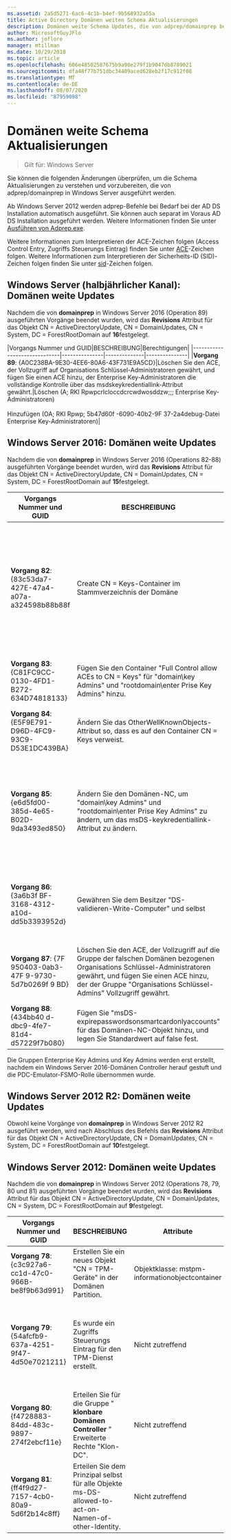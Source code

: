 ```yaml
---
ms.assetid: 2a5d5271-6ac6-4c1b-b4ef-9b568932a55a
title: Active Directory Domänen weiten Schema Aktualisierungen
description: Domänen weite Schema Updates, die von adprep/domainprep bei der herauf Stufung eines Domänen Controllers ausgeführt werden
author: MicrosoftGuyJFlo
ms.author: joflore
manager: mtillman
ms.date: 10/29/2018
ms.topic: article
ms.openlocfilehash: 606e48502587675b9a98e279f1b9047db8789021
ms.sourcegitcommit: dfa48f77b751dbc34409aced628eb2f17c912f08
ms.translationtype: MT
ms.contentlocale: de-DE
ms.lasthandoff: 08/07/2020
ms.locfileid: "87959098"
---
```

# <a name="domain-wide-schema-updates"></a>Domänen weite Schema Aktualisierungen

>Gilt für: Windows Server

Sie können die folgenden Änderungen überprüfen, um die Schema Aktualisierungen zu verstehen und vorzubereiten, die von adprep/domainprep in Windows Server ausgeführt werden.

Ab Windows Server 2012 werden adprep-Befehle bei Bedarf bei der AD DS Installation automatisch ausgeführt. Sie können auch separat im Voraus AD DS Installation ausgeführt werden. Weitere Informationen finden Sie unter [Ausführen von Adprep.exe](/previous-versions/windows/it-pro/windows-server-2008-R2-and-2008/dd464018(v=ws.10)).

Weitere Informationen zum Interpretieren der ACE-Zeichen folgen (Access Control Entry, Zugriffs Steuerungs Eintrag) finden Sie unter [ACE](/windows/win32/secauthz/ace-strings)-Zeichen folgen. Weitere Informationen zum Interpretieren der Sicherheits-ID (SID)-Zeichen folgen finden Sie unter [sid](/windows/win32/secauthz/sid-strings)-Zeichen folgen.

## <a name="windows-server-semi-annual-channel-domain-wide-updates"></a>Windows Server (halbjährlicher Kanal): Domänen weite Updates

Nachdem die von **domainprep** in Windows Server 2016 (Operation 89) ausgeführten Vorgänge beendet wurden, wird das **Revisions** Attribut für das Objekt CN = ActiveDirectoryUpdate, CN = DomainUpdates, CN = System, DC = ForestRootDomain auf **16**festgelegt.

|Vorgangs Nummer und GUID|BESCHREIBUNG|Berechtigungen|
|------------------------------|---------------|--------------|---------------|
|**Vorgang 89**: {A0C238BA-9E30-4EE6-80A6-43F731E9A5CD}|Löschen Sie den ACE, der Vollzugriff auf Organisations Schlüssel-Administratoren gewährt, und fügen Sie einen ACE hinzu, der Enterprise Key-Administratoren die vollständige Kontrolle über das msdskeykredentiallink-Attribut gewährt.|Löschen (A; RKI Rpwpcrlcloccdcrcwdwosddzw;;; Enterprise Key-Administratoren) <br /> <br />Hinzufügen (OA; RKI Rpwp; 5b47d60f -6090-40b2-9F 37-2a4debug-Datei Enterprise Key-Administratoren)|

## <a name="windows-server-2016-domain-wide-updates"></a>Windows Server 2016: Domänen weite Updates

Nachdem die von **domainprep** in Windows Server 2016 (Operations 82-88) ausgeführten Vorgänge beendet wurden, wird das **Revisions** Attribut für das Objekt CN = ActiveDirectoryUpdate, CN = DomainUpdates, CN = System, DC = ForestRootDomain auf **15**festgelegt.

|Vorgangs Nummer und GUID|BESCHREIBUNG|Attribute|Berechtigungen|
|------------------------------|---------------|--------------|---------------|
|**Vorgang 82**: {83c53da7-427E-47a4-a07a-a324598b88b88f|Create CN = Keys-Container im Stammverzeichnis der Domäne|-objectClass: Container<br />-Description: Standardcontainer für Schlüssel Anmelde Informationsobjekte<br />-ShowInAdvancedViewOnly: true|Ein RKI Rpwpcrlcloccdcrcwdwosddzw;;; Erkrankungen<br />Ein RKI rpwpcrlcloccdcrcwdwosddzw;;;D Ein<br />Ein RKI Rpwpcrlcloccdcrcwdwosddzw;;; Mütter<br />Ein RKI rpwpcrlcloccdcrcwdwosddzw;;;D D<br />Ein RKI Rpwpcrlcloccdcrcwdwosddzw;;; Über|
|**Vorgang 83**: {C81FC9CC-0130-4FD1-B272-634D74818133}|Fügen Sie den Container "Full Control allow ACEs to CN = Keys" für "domain\key Admins" und "rootdomain\enter Prise Key Admins" hinzu.|Nicht zutreffend|Ein RKI Rpwpcrlcloccdcrcwdwosddzw;;; Haupt Administratoren)<br />Ein RKI Rpwpcrlcloccdcrcwdwosddzw;;; Enterprise Key-Administratoren)|
|**Vorgang 84**: {E5F9E791-D96D-4FC9-93C9-D53E1DC439BA}|Ändern Sie das OtherWellKnownObjects-Attribut so, dass es auf den Container CN = Keys verweist.|-otherWellKnownObjects: b:32:683a24e2e8164bd3af86ac3c2cf3f981: CN = Keys,% WS|Nicht zutreffend|
|**Vorgang 85**: {e6d5fd00-385d-4e65-B02D-9da3493ed850}|Ändern Sie den Domänen-NC, um "domain\key Admins" und "rootdomain\enter Prise Key Admins" zu ändern, um das msDS-keykredentiallink-Attribut zu ändern. |Nicht zutreffend|OA RKI Rpwp; 5b47d60f -6090-40b2-9F 37-2a4debug-Datei Haupt Administratoren)<br />OA RKI Rpwp; 5b47d60f -6090-40b2-9F 37-2a4debug-Datei Enterprise Key-Administratoren in der Stamm Domäne, aber in nicht Stamm Domänen führte zu einem gefälschte-Domänen relativen ACE mit einer nicht auflösbaren 527-sid.|
|**Vorgang 86**: {3a6b3f BF-3168-4312-a10d-dd5b3393952d}|Gewähren Sie dem Besitzer "DS-validieren-Write-Computer" und selbst|Nicht zutreffend|OA Ciio; SW; 9b026da6-0d3c-465c-8bee-5199d7165cba; bf967a86-0de6-11D0-A285-00aa003049e2; PS)<br />OA Ciio; SW; 9b026da6-0d3c-465c-8bee-5199d7165cba; bf967a86-0de6-11D0-A285-00aa003049e2; Co)|
|**Vorgang 87**: {7F 950403-0ab3-47F 9-9730-5d7b0269f 9 BD}|Löschen Sie den ACE, der Vollzugriff auf die Gruppe der falschen Domänen bezogenen Organisations Schlüssel-Administratoren gewährt, und fügen Sie einen ACE hinzu, der der Gruppe "Organisations Schlüssel-Admins" Vollzugriff gewährt. |Nicht zutreffend|Löschen (A; RKI Rpwpcrlcloccdcrcwdwosddzw;;; Enterprise Key-Administratoren)<br /> <br />Hinzufügen (A; RKI Rpwpcrlcloccdcrcwdwosddzw;;; Enterprise Key-Administratoren)|
|**Vorgang 88**: {434bb40 d-dbc9-4fe7-81d4-d57229f7b080}|Fügen Sie "msDS-expirepasswordsonsmartcardonlyaccounts" für das Domänen-NC-Objekt hinzu, und legen Sie Standardwert auf false fest.|Nicht zutreffend|Nicht zutreffend|

Die Gruppen Enterprise Key Admins und Key Admins werden erst erstellt, nachdem ein Windows Server 2016-Domänen Controller herauf gestuft und die PDC-Emulator-FSMO-Rolle übernommen wurde.

## <a name="windows-server-2012-r2-domain-wide-updates"></a>Windows Server 2012 R2: Domänen weite Updates

Obwohl keine Vorgänge von **domainprep** in Windows Server 2012 R2 ausgeführt werden, wird nach Abschluss des Befehls das **Revisions** Attribut für das Objekt CN = ActiveDirectoryUpdate, CN = DomainUpdates, CN = System, DC = ForestRootDomain auf **10**festgelegt.

## <a name="windows-server-2012-domain-wide-updates"></a>Windows Server 2012: Domänen weite Updates

Nachdem die von **domainprep** in Windows Server 2012 (Operations 78, 79, 80 und 81) ausgeführten Vorgänge beendet wurden, wird das **Revisions** Attribut für das Objekt CN = ActiveDirectoryUpdate, CN = DomainUpdates, CN = System, DC = ForestRootDomain auf **9**festgelegt.

|Vorgangs Nummer und GUID|BESCHREIBUNG|Attribute|Berechtigungen|
|------------------------------|---------------|--------------|---------------|
|**Vorgang 78**: {c3c927a6-cc1d-47c0-966B-be8f9b63d991}|Erstellen Sie ein neues Objekt "CN = TPM-Geräte" in der Domänen Partition.|Objektklasse: mstpm-informationobjectcontainer|Nicht zutreffend|
|**Vorgang 79**: {54afcfb9-637a-4251-9f47-4d50e7021211}|Es wurde ein Zugriffs Steuerungs Eintrag für den TPM-Dienst erstellt.|Nicht zutreffend|OA Ciio; WP; ea1b7b93-5e48-46d5-bc6c-4df4fda78a35; bf967a86-0de6-11D0-A285-00aa003049e2; PS)|
|**Vorgang 80**: {f4728883-84dd-483c-9897-274f2ebcf11e}|Erteilen Sie für die Gruppe " **klonbare Domänen Controller** " Erweiterte Rechte "Klon-DC".|Nicht zutreffend|(OA;; CR; 3e0f 7E18-2c7a-4c10-ba82-4d926db99a3e;; *Domänen-SID*-522)|
|**Vorgang 81**: {ff4f9d27-7157-4cb0-80a9-5d6f2b14c8ff}|Erteilen Sie dem Prinzipal selbst für alle Objekte ms-DS-allowed-to-act-on-Namen-of-other-Identity.|Nicht zutreffend|OA CIOI; Rpwp; 3b78c3e5-b-46bd-a0b8-9d18116ddc79;; Psel|
